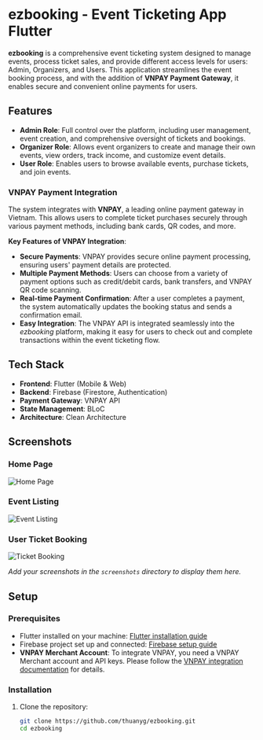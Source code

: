 # ezbooking - Event Ticketing App Flutter

**ezbooking** is a comprehensive event ticketing system designed to manage events, process ticket sales, and provide different access levels for users: Admin, Organizers, and Users. This application streamlines the event booking process, and with the addition of **VNPAY Payment Gateway**, it enables secure and convenient online payments for users.

## Features

- **Admin Role**: Full control over the platform, including user management, event creation, and comprehensive oversight of tickets and bookings.
- **Organizer Role**: Allows event organizers to create and manage their own events, view orders, track income, and customize event details.
- **User Role**: Enables users to browse available events, purchase tickets, and join events.

### VNPAY Payment Integration

The system integrates with **VNPAY**, a leading online payment gateway in Vietnam. This allows users to complete ticket purchases securely through various payment methods, including bank cards, QR codes, and more.

**Key Features of VNPAY Integration**:
- **Secure Payments**: VNPAY provides secure online payment processing, ensuring users' payment details are protected.
- **Multiple Payment Methods**: Users can choose from a variety of payment options such as credit/debit cards, bank transfers, and VNPAY QR code scanning.
- **Real-time Payment Confirmation**: After a user completes a payment, the system automatically updates the booking status and sends a confirmation email.
- **Easy Integration**: The VNPAY API is integrated seamlessly into the *ezbooking* platform, making it easy for users to check out and complete transactions within the event ticketing flow.

## Tech Stack

- **Frontend**: Flutter (Mobile & Web)
- **Backend**: Firebase (Firestore, Authentication)
- **Payment Gateway**: VNPAY API
- **State Management**: BLoC
- **Architecture**: Clean Architecture

## Screenshots

### Home Page

![Home Page](./screenshots/home_page.png)

### Event Listing

![Event Listing](./screenshots/event_listing.png)

### User Ticket Booking

![Ticket Booking](./screenshots/ticket_booking.png)

*Add your screenshots in the `screenshots` directory to display them here.*

## Setup

### Prerequisites

- Flutter installed on your machine: [Flutter installation guide](https://flutter.dev/docs/get-started/install)
- Firebase project set up and connected: [Firebase setup guide](https://firebase.google.com/docs/flutter/setup)
- **VNPAY Merchant Account**: To integrate VNPAY, you need a VNPAY Merchant account and API keys. Please follow the [VNPAY integration documentation](https://www.vnpay.vn/) for details.

### Installation

1. Clone the repository:
   ```bash
   git clone https://github.com/thuanyg/ezbooking.git
   cd ezbooking
